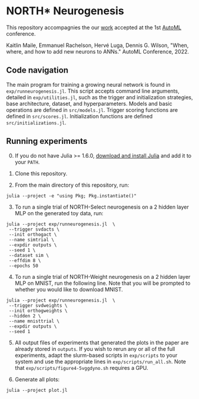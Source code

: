 # NORTH* Neurogenesis
This repository accompagnies the our [work](https://openreview.net/forum?id=SWOg-arIg9) accepted at the 1st [AutoML](https://automl.cc) conference.

Kaitlin Maile, Emmanuel Rachelson, Hervé Luga, Dennis G. Wilson, "When, where, and how to add new neurons to ANNs." AutoML Conference, 2022. 

## Code navigation
The main program for training a growing neural network is found in `exp/runneurogenesis.jl`. This script accepts command line arguments, detailed in `exp/utilities.jl`, such as the trigger and initialization strategies, base architecture, dataset, and hyperparameters. Models and basic operations are defined in `src/models.jl`. Trigger scoring functions are defined in `src/scores.jl`. Initialization functions are defined `src/initializations.jl`.

## Running experiments

0. If you do not have Julia >= 1.6.0, [download and install Julia](https://julialang.org/downloads/) and add it to your `PATH`.

1. Clone this repository.

2. From the main directory of this repository, run: 
```
julia --project -e "using Pkg; Pkg.instantiate()"
```

3. To run a single trial of NORTH-Select neurogenesis on a 2 hidden layer MLP on the generated toy data, run:
```
julia --project exp/runneurogenesis.jl  \
 --trigger svdacts \
 --init orthogact \
 --name simtrial \
 --expdir outputs \
 --seed 1 \
 --dataset sim \
 --effdim 8 \
 --epochs 50
```

4. To run a single trial of NORTH-Weight neurogenesis on a 2 hidden layer MLP on MNIST, run the following line. Note that you will be prompted to whether you would like to download MNIST.
```
julia --project exp/runneurogenesis.jl  \
 --trigger svdweights \
 --init orthogweights \
 --hidden 2 \
 --name mnisttrial \
 --expdir outputs \
 --seed 1 
```

5. All output files of experiments that generated the plots in the paper are already stored in `outputs`. If you wish to rerun any or all of the full experiments, adapt the slurm-based scripts in `exp/scripts` to your system and use the appropriate lines in `exp/scripts/run_all.sh`. Note that `exp/scripts/figure4-5vggdyno.sh` requires a GPU.

6. Generate all plots:
```
julia --project plot.jl
```
